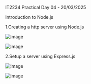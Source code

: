 IT2234 Practical Day 04 - 20/03/2025

Introduction to Node.js

1.Creating a http server using Node.js

![image](https://github.com/user-attachments/assets/0929ad95-e62a-4e32-bfbb-e7cd894f64d5)

![image](https://github.com/user-attachments/assets/affe4879-6611-4315-a39d-c5eb90dbacf5)


2.Setup a server using Express.js

![image](https://github.com/user-attachments/assets/4c7913ac-210d-4c8b-a6b9-2de09d4c23cf)

![image](https://github.com/user-attachments/assets/7b212f71-27b1-4d3f-9ab2-c09999681aac)

